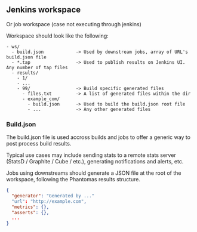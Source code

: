 
## Jenkins workspace

Or job workspace (case not executing through jenkins)

Workspace should look like the following:

    - ws/
      - build.json            -> Used by downstream jobs, array of URL's build.json file
      - *.tap                 -> Used to publish results on Jenkins UI. Any number of tap files
      - results/
        - 1/
        - ...
        - 99/                 -> Build specific generated files
          - files.txt         -> A list of generated files within the dir
          - example_com/
            - build.json      -> Used to build the build.json root file
            - ...             -> Any other generated files

### Build.json

The build.json file is used accross builds and jobs to offer a generic
way to post process build results.

Typical use cases may include sending stats to a remote stats server (StatsD
/ Graphite / Cube / etc.), generating notifications and alerts, etc.

Jobs using downstreams should generate a JSON file at the root of the
workspace, following the Phantomas results structure.

```json
{
  "generator": "Generated by ..."
  "url": "http://example.com",
  "metrics": {},
  "asserts": {},
  ...
}
```
